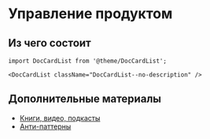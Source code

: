 # Управление продуктом

## Из чего состоит
```mdx-code-block
import DocCardList from '@theme/DocCardList';

<DocCardList className="DocCardList--no-description" />
```

## Дополнительные материалы
* [Книги, видео, подкасты](/docs/profession/good-to-know)
* [Анти-паттерны](/docs/profession/antipatterns)

